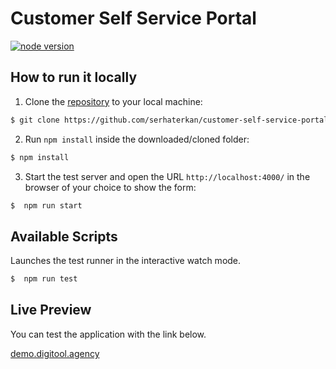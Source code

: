 # Customer Self Service Portal

[![node version](https://img.shields.io/badge/node-18.12.1-green)](https://nodejs.org/en/download/package-manager/#debian-and-ubuntu-based-linux-distributions-enterprise-linux-fedora-and-snap-packages)

## How to run it locally

1.  Clone the [repository](https://github.com/serhaterkan/customer-self-service-portal.git) to your local machine:

```bash
$ git clone https://github.com/serhaterkan/customer-self-service-portal.git
```

2. Run `npm install` inside the downloaded/cloned folder:

```bash
$ npm install
```

3. Start the test server and open the URL `http://localhost:4000/` in the browser of your choice to show the form:

```bash
$  npm run start
```

## Available Scripts

Launches the test runner in the interactive watch mode.

```bash
$  npm run test
```

## Live Preview

You can test the application with the link below.

[demo.digitool.agency](https://demo.digitool.agency/)
